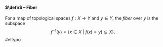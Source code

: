 #### $\defn$ – Fiber
For a map of topological spaces $f: X\to Y$ and $y \in Y$, the *fiber* over $y$ is the subspace $$f^{-1}(y)= \{x\in X \ | \ f(x)=y\} \subseteq X\}.$$
#eltypo 